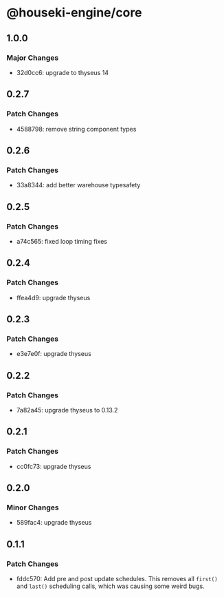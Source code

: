 # @houseki-engine/core

## 1.0.0

### Major Changes

- 32d0cc6: upgrade to thyseus 14

## 0.2.7

### Patch Changes

- 4588798: remove string component types

## 0.2.6

### Patch Changes

- 33a8344: add better warehouse typesafety

## 0.2.5

### Patch Changes

- a74c565: fixed loop timing fixes

## 0.2.4

### Patch Changes

- ffea4d9: upgrade thyseus

## 0.2.3

### Patch Changes

- e3e7e0f: upgrade thyseus

## 0.2.2

### Patch Changes

- 7a82a45: upgrade thyseus to 0.13.2

## 0.2.1

### Patch Changes

- cc0fc73: upgrade thyseus

## 0.2.0

### Minor Changes

- 589fac4: upgrade thyseus

## 0.1.1

### Patch Changes

- fddc570: Add pre and post update schedules. This removes all `first()` and `last()` scheduling calls, which was causing some weird bugs.
